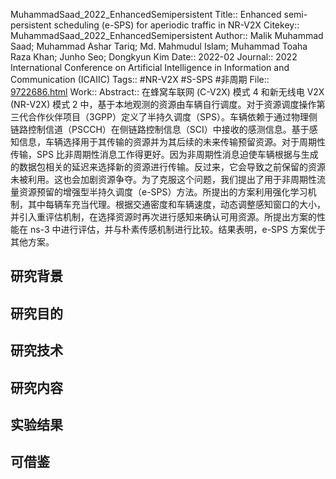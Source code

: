 MuhammadSaad\_2022\_EnhancedSemipersistent
Title:: Enhanced semi-persistent scheduling (e-SPS) for aperiodic traffic in NR-V2X
Citekey:: MuhammadSaad\_2022\_EnhancedSemipersistent
Author:: Malik Muhammad Saad; Muhammad Ashar Tariq; Md. Mahmudul Islam; Muhammad Toaha Raza Khan; Junho Seo; Dongkyun Kim
Date:: 2022-02
Journal:: 2022 International Conference on Artificial Intelligence in Information and Communication (ICAIIC)
Tags:: #NR-V2X #S-SPS #非周期 
File:: [9722686.html](zotero://open-pdf/0_PSVKJQPD)
Work::
Abstract:: 在蜂窝车联网 (C-V2X) 模式 4 和新无线电 V2X (NR-V2X) 模式 2 中，基于本地观测的资源由车辆自行调度。对于资源调度操作第三代合作伙伴项目（3GPP）定义了半持久调度（SPS）。车辆依赖于通过物理侧链路控制信道（PSCCH）在侧链路控制信息（SCI）中接收的感测信息。基于感知信息，车辆选择用于其传输的资源并为其后续的未来传输预留资源。对于周期性传输，SPS 比非周期性消息工作得更好。因为非周期性消息迫使车辆根据与生成的数据包相关的延迟来选择新的资源进行传输。反过来，它会导致之前保留的资源未被利用。这也会加剧资源争夺。为了克服这个问题，我们提出了用于非周期性流量资源预留的增强型半持久调度（e-SPS）方法。所提出的方案利用强化学习机制，其中每辆车充当代理。根据交通密度和车辆速度，动态调整感知窗口的大小，并引入重评估机制，在选择资源时再次进行感知来确认可用资源。所提出方案的性能在 ns-3 中进行评估，并与朴素传感机制进行比较。结果表明，e-SPS 方案优于其他方案。
## 研究背景
## 研究目的
## 研究技术
## 研究内容
## 实验结果
## 可借鉴
